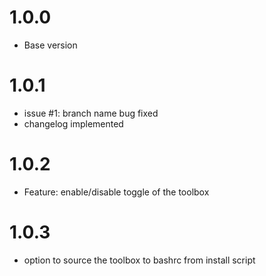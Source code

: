 # 1.0.0
* Base version

# 1.0.1
* issue #1: branch name bug fixed
* changelog implemented

# 1.0.2
* Feature: enable/disable toggle of the toolbox

# 1.0.3
* option to source the toolbox to bashrc from install script